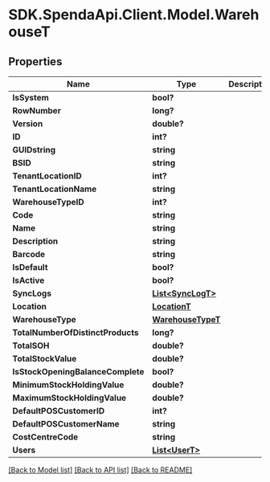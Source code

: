 # SDK.SpendaApi.Client.Model.WarehouseT
## Properties

Name | Type | Description | Notes
------------ | ------------- | ------------- | -------------
**IsSystem** | **bool?** |  | [optional] 
**RowNumber** | **long?** |  | [optional] 
**Version** | **double?** |  | [optional] 
**ID** | **int?** |  | [optional] 
**GUIDstring** | **string** |  | [optional] 
**BSID** | **string** |  | [optional] 
**TenantLocationID** | **int?** |  | [optional] 
**TenantLocationName** | **string** |  | [optional] 
**WarehouseTypeID** | **int?** |  | [optional] 
**Code** | **string** |  | [optional] 
**Name** | **string** |  | [optional] 
**Description** | **string** |  | [optional] 
**Barcode** | **string** |  | [optional] 
**IsDefault** | **bool?** |  | [optional] 
**IsActive** | **bool?** |  | [optional] 
**SyncLogs** | [**List&lt;SyncLogT&gt;**](SyncLogT.md) |  | [optional] 
**Location** | [**LocationT**](LocationT.md) |  | [optional] 
**WarehouseType** | [**WarehouseTypeT**](WarehouseTypeT.md) |  | [optional] 
**TotalNumberOfDistinctProducts** | **long?** |  | [optional] 
**TotalSOH** | **double?** |  | [optional] 
**TotalStockValue** | **double?** |  | [optional] 
**IsStockOpeningBalanceComplete** | **bool?** |  | [optional] 
**MinimumStockHoldingValue** | **double?** |  | [optional] 
**MaximumStockHoldingValue** | **double?** |  | [optional] 
**DefaultPOSCustomerID** | **int?** |  | [optional] 
**DefaultPOSCustomerName** | **string** |  | [optional] 
**CostCentreCode** | **string** |  | [optional] 
**Users** | [**List&lt;UserT&gt;**](UserT.md) |  | [optional] 

[[Back to Model list]](../Models) [[Back to API list]](../Api) [[Back to README]](../README.md)

